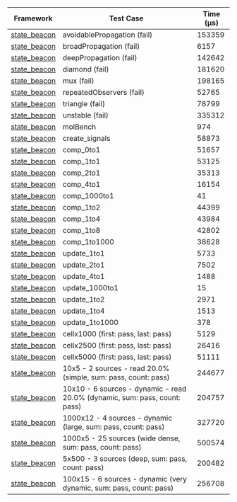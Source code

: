 | Framework | Test Case | Time (μs) |
| --- | --- | --- |
| [state_beacon](https://github.com/jinyus/dart_beacon) | avoidablePropagation (fail) | 153359 |
| [state_beacon](https://github.com/jinyus/dart_beacon) | broadPropagation (fail) | 6157 |
| [state_beacon](https://github.com/jinyus/dart_beacon) | deepPropagation (fail) | 142642 |
| [state_beacon](https://github.com/jinyus/dart_beacon) | diamond (fail) | 181620 |
| [state_beacon](https://github.com/jinyus/dart_beacon) | mux (fail) | 198165 |
| [state_beacon](https://github.com/jinyus/dart_beacon) | repeatedObservers (fail) | 52765 |
| [state_beacon](https://github.com/jinyus/dart_beacon) | triangle (fail) | 78799 |
| [state_beacon](https://github.com/jinyus/dart_beacon) | unstable (fail) | 335312 |
| [state_beacon](https://github.com/jinyus/dart_beacon) | molBench | 974 |
| [state_beacon](https://github.com/jinyus/dart_beacon) | create_signals | 58873 |
| [state_beacon](https://github.com/jinyus/dart_beacon) | comp_0to1 | 51657 |
| [state_beacon](https://github.com/jinyus/dart_beacon) | comp_1to1 | 53125 |
| [state_beacon](https://github.com/jinyus/dart_beacon) | comp_2to1 | 35313 |
| [state_beacon](https://github.com/jinyus/dart_beacon) | comp_4to1 | 16154 |
| [state_beacon](https://github.com/jinyus/dart_beacon) | comp_1000to1 | 41 |
| [state_beacon](https://github.com/jinyus/dart_beacon) | comp_1to2 | 44399 |
| [state_beacon](https://github.com/jinyus/dart_beacon) | comp_1to4 | 43984 |
| [state_beacon](https://github.com/jinyus/dart_beacon) | comp_1to8 | 42802 |
| [state_beacon](https://github.com/jinyus/dart_beacon) | comp_1to1000 | 38628 |
| [state_beacon](https://github.com/jinyus/dart_beacon) | update_1to1 | 5733 |
| [state_beacon](https://github.com/jinyus/dart_beacon) | update_2to1 | 7502 |
| [state_beacon](https://github.com/jinyus/dart_beacon) | update_4to1 | 1488 |
| [state_beacon](https://github.com/jinyus/dart_beacon) | update_1000to1 | 15 |
| [state_beacon](https://github.com/jinyus/dart_beacon) | update_1to2 | 2971 |
| [state_beacon](https://github.com/jinyus/dart_beacon) | update_1to4 | 1513 |
| [state_beacon](https://github.com/jinyus/dart_beacon) | update_1to1000 | 378 |
| [state_beacon](https://github.com/jinyus/dart_beacon) | cellx1000 (first: pass, last: pass) | 5129 |
| [state_beacon](https://github.com/jinyus/dart_beacon) | cellx2500 (first: pass, last: pass) | 26416 |
| [state_beacon](https://github.com/jinyus/dart_beacon) | cellx5000 (first: pass, last: pass) | 51111 |
| [state_beacon](https://github.com/jinyus/dart_beacon) | 10x5 - 2 sources - read 20.0% (simple, sum: pass, count: pass) | 244677 |
| [state_beacon](https://github.com/jinyus/dart_beacon) | 10x10 - 6 sources - dynamic - read 20.0% (dynamic, sum: pass, count: pass) | 204757 |
| [state_beacon](https://github.com/jinyus/dart_beacon) | 1000x12 - 4 sources - dynamic (large, sum: pass, count: pass) | 327720 |
| [state_beacon](https://github.com/jinyus/dart_beacon) | 1000x5 - 25 sources (wide dense, sum: pass, count: pass) | 500574 |
| [state_beacon](https://github.com/jinyus/dart_beacon) | 5x500 - 3 sources (deep, sum: pass, count: pass) | 200482 |
| [state_beacon](https://github.com/jinyus/dart_beacon) | 100x15 - 6 sources - dynamic (very dynamic, sum: pass, count: pass) | 256708 |
